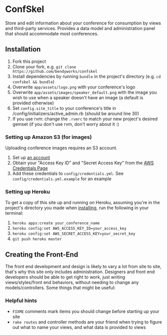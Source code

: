 # ConfSkel

Store and edit information about your conference for consumption by
views and third-party services. Provides a data model and administration
panel that should accommodate most conferences.

## Installation

1. Fork this project
1. Clone your fork, e.g. `git clone https://github.com/bendyworks/confskel`
1. Install dependencies by running `bundle` in the project's directory
   (e.g. `cd confskel && bundle`)
1. Overwrite `app/assets/logo.png` with your conference's logo
1. Overwrite `app/assets/images/speaker_default.png` with the image you
   wish to use when a speaker doesn't have an image (a default is
provided otherwise)
1. Set `config.site_title` to your conference's title in
	 /config/initializers/active_admin.rb (should be around line 30)
1. If you use rvm: change the `.rvmrc` to match your new project's
	 desired gemset (if you don't use rvm, don't worry about it :)

### Setting up Amazon S3 (for images)

Uploading conference images requires an S3 account.

1. Set up [an account](https://aws.amazon.com/s3/)
1. Obtain your "Access Key ID" and "Secret Access Key" from the [AWS
   Credentials
Page](https://portal.aws.amazon.com/gp/aws/securityCredentials)
1. Add these credentials to `config/credentials.yml`. See
	 `config/credentials.yml.example` for an example

### Setting up Heroku

To get a copy of this site up and running on Heroku, assuming you're in
the project's directory you made when [installing](#installation), run
the following in your terminal:

1. `heroku apps:create your_conference_name`
1. `heroku config:set AWS_ACCESS_KEY_ID=your_access_key`
1. `heroku config:set AWS_SECRET_ACCESS_KEY=your_secret_key`
1. `git push heroku master`

## Creating the Front-End

The front end development and design is likely to vary a lot from site
to site, that's why this site only includes administration.  Designers
and front end developers should be able to get right to work, just
writing views/styles/front end behaviors, without needing to change any
models/controllers.  Some things that might be useful:

### Helpful hints

* `FIXME` comments mark items you should change before starting up your
  site
* `rake routes` and controller methods are your friend when trying to
  figure out what to name your views, and what data is provided to views
